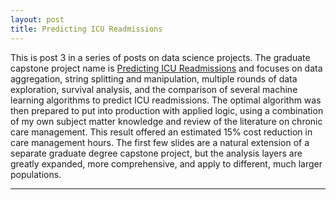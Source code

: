 ```yaml
---
layout: post
title: Predicting ICU Readmissions
---
```


This is post 3 in a series of posts on data science projects.  The graduate capstone project name is [Predicting ICU Readmissions](https://github.com/Codr99/Portfolio/blob/master/WilliamBaumMStatProjectSlides.pdf)  and focuses on data aggregation, string splitting and manipulation, multiple rounds of data exploration, survival analysis, and the comparison of several machine learning algorithms to predict ICU readmissions.  The optimal algorithm was then prepared to put into production with applied logic, using a combination of my own subject matter knowledge and review of the literature on chronic care management.  This result offered an estimated 15% cost reduction in care management hours.  The first few slides are a natural extension of a separate graduate degree capstone project, but the analysis layers are greatly expanded, more comprehensive, and apply to different, much larger populations.

<hr>
